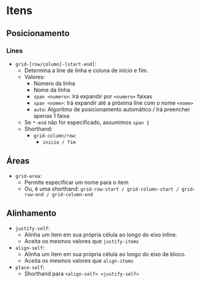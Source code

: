 # Itens

## Posicionamento

### Lines

- `grid-[row/column]-[start-end]`:
  - Determina a line de linha e coluna de início e fim.
  - Valores:
    - Número da linha
    - Nome da linha
    - `span <numero>`: Irá expandir por `<numero>` faixas
    - `span <nome>`: Irá expandir até a próxima line com o nome `<nome>`
    - `auto`: Algoritmo de posicionamento automático / Irá preencher apenas 1 faixa
  - Se `*-end` não for especificado, assumimos `span 1`
  - Shorthand:
    - `grid-column/row`:
      - `inicio / fim`

## Áreas

- `grid-area`:
  - Permite especificar um nome para o item
  - Ou, é uma shorthand: `grid-row-start / grid-column-start / grid-row-end / grid-column-end`

## Alinhamento

- `justify-self`:
  - Alinha um item em sua própria célula ao longo do eixo inline.
  - Aceita os mesmos valores que `justify-items`
- `align-self`:
  - Alinha um item em sua própria célula ao longo do eixo de bloco.
  - Aceita os mesmos valores que `align-items`
- `place-self`:
  - Shorthand para `<align-self> <justify-self>`